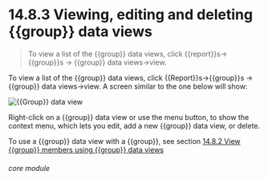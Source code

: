 # 14.8.3    Viewing, editing and deleting {{group}} data views

> To view a list of the {{group}} data views, click {{report}}s->{{group}}s -> {{group}} data views->view. 

To view a list of the {{group}} data views, click {{Report}}s->{{group}}s -> {{group}} data views->view. A screen similar to the one below will show:

![{{Group}} data view]({{imgpath}}577a.png )

Right-click on a {{group}} data view or use the menu button, to show the context menu, which lets you edit, add a new {{group}} data view, or delete.

To use a {{group}} data view with a {{group}}, see section [14.8.2  View {{group}} members using {{group}} data views](/help/index/v/{{version}}/p/14.8.2) 

###### core module

